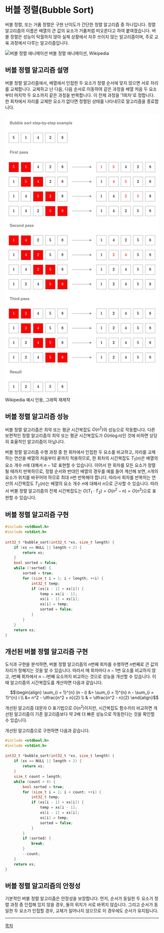 # 버블 정렬(Bubble Sort)

버블 정렬, 또는 거품 정렬은 구현 난이도가 간단한 정렬 알고리즘 중 하나입니다. 정렬 알고리즘의 이름은 배열의 큰 값의 요소가 거품처럼 떠오른다고 하여 붙여졌습니다. 버블 정렬은 성능이 탁월하지 않아 실제 상황에서 자주 쓰이지 않는 알고리즘이며, 주로 교육 과정에서 다루는 알고리즘입니다.

![버블 정렬 애니메이션](https://upload.wikimedia.org/wikipedia/commons/3/37/Bubble_sort_animation.gif)
버블 정렬 애니메이션, Wikipedia

## 버블 정렬 알고리즘 설명

버블 정렬 알고리즘에서, 배열에서 인접한 두 요소가 정렬 순서에 맞지 않으면 서로 자리를 교체합니다. 교체하고 난 다음, 다음 순서로 이동하여 같은 과정을 배열 처음 두 요소부터 마지막 두 요소까지 같은 과정을 반복합니다. 이 전체 과정을 '1회차'로 정합니다. 한 회차에서 자리를 교체한 요소가 없다면 정렬된 상태를 나타내므로 알고리즘을 종료합니다.

![버블 정렬 도식](../media/bubble_sort.png) Wikipedia 예시 인용, 그래픽 재제작

## 버블 정렬 알고리즘 성능

버블 정렬 알고리즘은 최악 또는 평균 시간복잡도 $O(n^2)$의 성능으로 작동합니다. 다른 보편적인 정렬 알고리즘의 최악 또는 평균 시간복잡도가 $O(n \log n)$인 것에 비하면 상당히 효율적인 알고리즘이 아닙니다.

버블 정렬 알고리즘 수행 과정 중 한 회차에서 인접한 두 요소를 비교하고, 자리를 교체하는 연산을 배열의 처음부터 끝까지 적용하므로, 한 회차의 시간복잡도 $T_1(n)$은 배열의 요소 개수 $n$에 대해서 $n - 1$로 표현할 수 있습니다. 이어서 한 회차를 모든 요소가 정렬될 때까지 반복하므로, 정렬 순서와 반대인 배열의 경우를 예를 들어 계산해 보면, $n$개의 요소가 위치를 바꾸어야 하므로 최대 $n$번 반복해야 합니다. 따라서 회차를 반복하는 연산의 시간복잡도 $T_2(n)$는 배열의 요소 개수 $n$에 대해서 $n$으로 근사할 수 있습니다. 따라서 버블 정렬 알고리즘의 전체 시간복잡도는 $O(T_1 \cdot T_2) = O(n^2 - n) = O(n^2)$으로 표현할 수 있습니다.

## 버블 정렬 알고리즘 구현

```c
#include <stdbool.h>
#include <stdint.h>

int32_t *bubble_sort(int32_t *xs, size_t length) {
    if (xs == NULL || length < 2) {
        return xs;
    }
    bool sorted = false;
    while (!sorted) {
        sorted = true;
        for (size_t i = 1; i < length; ++i) {
            int32_t temp;
            if (xs[i - 1] > xs[i]) {
                temp = xs[i - 1];
                xs[i - 1] = xs[i];
                xs[i] = temp;
                sorted = false;
            }
        }
    }
    return xs;
}
```

## 개선된 버블 정렬 알고리즘 구현

도식과 구현을 분석하면, 버블 정렬 알고리즘의 $n$번째 회차를 수행하면 $n$번째로 큰 값의 자리가 정해지는 것을 알 수 있습니다. 따라서 매 회차마다 $n - 1$번 요소를 비교하지 않고, $i$번째 회차에서 $n - i$번째 요소까지 비교하는 것으로 성능을 개선할 수 있습니다. 이때 알고리즘의 시간복잡도를 계산하면 다음과 같습니다.

```math
\begin{align}
\sum_{i = 1}^{n} (n - i) &= \sum_{i = 1}^{n} n - \sum_{i = 1}^{n} i \\
&= n^2 - \dfrac{n^2 + n}{2} \\
& = \dfrac{n^2 - n}{2}
\end{align}
```

개선된 알고리즘 대문자 O 표기법으로 $O(n^2)$이지만, 시간복잡도 함수끼리 비교하면 개선된 알고리즘이 기존 알고리즘보다 약 2배 더 빠른 성능으로 작동한다는 것을 확인할 수 있습니다.

개선된 알고리즘으로 구현하면 다음과 같습니다.

```c
#include <stdbool.h>
#include <stdint.h>

int32_t *bubble_sort(int32_t *xs, size_t length) {
    if (xs == NULL || length < 2) {
        return xs;
    }
    size_t count = length;
    while (count > 0) {
        bool sorted = true;
        for (size_t i = 1; i < count; ++i) {
            int32_t temp;
            if (xs[i - 1] > xs[i]) {
                temp = xs[i - 1];
                xs[i - 1] = xs[i];
                xs[i] = temp;
                sorted = false;
            }
        }
        if (sorted) {
            break;
        }
        --count;
    }
    return xs;
}
```

## 버블 정렬 알고리즘의 안정성

기본적인 버블 정렬 알고리즘은 안정성을 보장합니다. 먼저, 순서가 동일한 두 요소가 정렬 과정 중 인접해 있지 않을 경우, 둘의 위치가 서로 바뀌지 않습니다. 그리고 순서가 동일한 두 요소가 인접할 경우, 교체가 일어나지 않으므로 이 경우에도 순서가 유지됩니다.

----

[목차](../readme.md)
